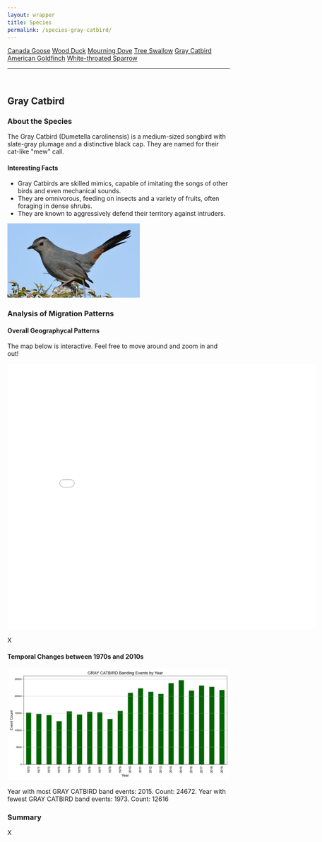 ```yaml
---
layout: wrapper
title: Species
permalink: /species-gray-catbird/
---
```

<div class="flex">
    <a href="/species/" class="button">Canada Goose</a>
    <a href="/species-wood-duck/" class="button">Wood Duck</a>
    <a href="/species-mourning-dove/" class="button">Mourning Dove</a>
    <a href="/species-tree-swallow/" class="button">Tree Swallow</a>
    <a href="/species-gray-catbird/" class="button">Gray Catbird</a>
    <a href="/species-american-goldfinch/" class="button">American Goldfinch</a>
    <a href="/species-white-throated-sparrow/" class="button">White-throated Sparrow</a>
</div>
<hr>
<br>
<h2>Gray Catbird</h2>
<div>
    <h3>About the Species</h3>
    <div>
      <p>The Gray Catbird (Dumetella carolinensis) is a medium-sized songbird with slate-gray plumage and a distinctive black cap. They are named for their cat-like "mew" call.</p>
      <h4>Interesting Facts</h4>
      <ul>
        <li>Gray Catbirds are skilled mimics, capable of imitating the songs of other birds and even mechanical sounds.</li>
        <li>They are omnivorous, feeding on insects and a variety of fruits, often foraging in dense shrubs.</li>
        <li>They are known to aggressively defend their territory against intruders.</li>
      </ul>
      <img src="/figures/gray-catbird.jpeg" alt="https://www.audubon.org/field-guide/bird/gray-catbird" class="image">
    </div>
</div>

<div>
    <h3>Analysis of Migration Patterns</h3>
    <div>
        <h4>Overall Geographycal Patterns</h4>
        <p class="italic">The map below is interactive. Feel free to move around and zoom in and out!</p>
        <iframe src="/assets/species-geo-maps/GRAY_CATBIRD_banding_map_with_geojson_us_ca.html" width="700" height="600" frameborder="0"></iframe>
        <p>X</p>
    </div>
    <div>
        <h4>Temporal Changes between 1970s and 2010s</h4>
        <img src="/figures/species-banding/gray_catbird_banding_by_year.png" alt="gray_catbird_banding_by_year"  class="graph-img">
        <p>Year with most GRAY CATBIRD band events: 2015. Count: 24672. Year with fewest GRAY CATBIRD band events: 1973. Count: 12616</p>
    </div>
    <div>
        <h3>Summary</h3>
        <p>X</p>
    </div>


</div>